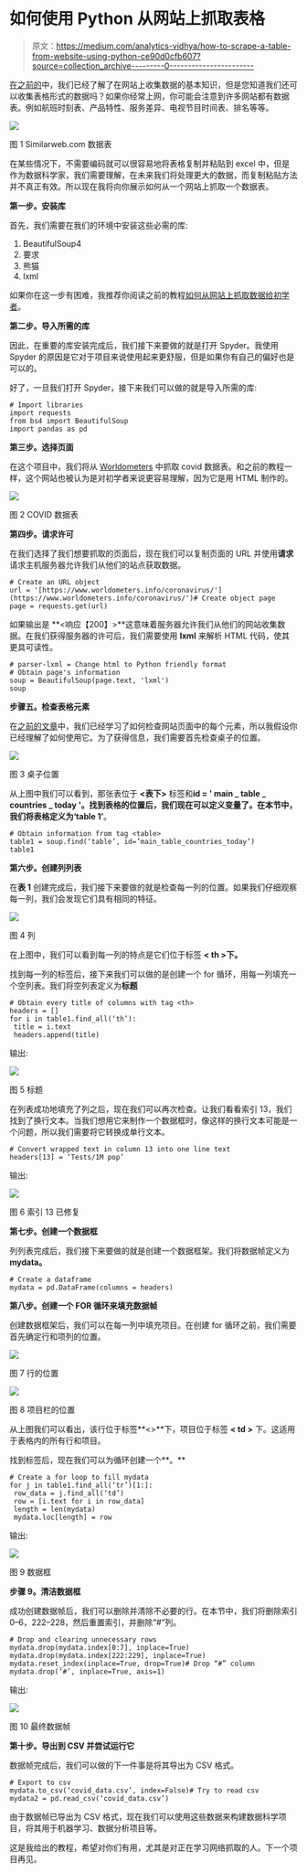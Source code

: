 # 如何使用 Python 从网站上抓取表格

> 原文：<https://medium.com/analytics-vidhya/how-to-scrape-a-table-from-website-using-python-ce90d0cfb607?source=collection_archive---------0----------------------->

[在之前的](/analytics-vidhya/how-to-scrape-data-from-a-website-using-python-for-beginner-5c770a1fbe2d)中，我们已经了解了在网站上收集数据的基本知识，但是您知道我们还可以收集表格形式的数据吗？如果你经常上网，你可能会注意到许多网站都有数据表。例如航班时刻表、产品特性、服务差异、电视节目时间表、排名等等。

![](img/ca953ecc5c5b2e2462c3871abc6823b5.png)

图 1 Similarweb.com 数据表

在某些情况下，不需要编码就可以很容易地将表格复制并粘贴到 excel 中，但是作为数据科学家，我们需要理解，在未来我们将处理更大的数据，而复制粘贴方法并不真正有效。所以现在我将向你展示如何从一个网站上抓取一个数据表。

**第一步。安装库**

首先，我们需要在我们的环境中安装这些必需的库:

1.  BeautifulSoup4
2.  要求
3.  熊猫
4.  lxml

如果你在这一步有困难，我推荐你阅读之前的教程[如何从网站上抓取数据给初学者](/analytics-vidhya/how-to-scrape-data-from-a-website-using-python-for-beginner-5c770a1fbe2d)。

**第二步。导入所需的库**

因此，在重要的库安装完成后，我们接下来要做的就是打开 Spyder。我使用 Spyder 的原因是它对于项目来说使用起来更舒服，但是如果你有自己的偏好也是可以的。

好了，一旦我们打开 Spyder，接下来我们可以做的就是导入所需的库:

```
# Import libraries
import requests
from bs4 import BeautifulSoup
import pandas as pd
```

**第三步。选择页面**

在这个项目中，我们将从 [Worldometers](https://www.worldometers.info/coronavirus/) 中抓取 covid 数据表。和之前的教程一样，这个网站也被认为是对初学者来说更容易理解，因为它是用 HTML 制作的。

![](img/fcc993f70f18572a683b421fd60f6388.png)

图 2 COVID 数据表

**第四步。请求许可**

在我们选择了我们想要抓取的页面后，现在我们可以复制页面的 URL 并使用**请求**请求主机服务器允许我们从他们的站点获取数据。

```
# Create an URL object
url = '[https://www.worldometers.info/coronavirus/'](https://www.worldometers.info/coronavirus/')# Create object page
page = requests.get(url)
```

如果输出是 **<响应【200】>**这意味着服务器允许我们从他们的网站收集数据。在我们获得服务器的许可后，我们需要使用 **lxml** 来解析 HTML 代码，使其更具可读性。

```
# parser-lxml = Change html to Python friendly format
# Obtain page's information
soup = BeautifulSoup(page.text, 'lxml')
soup
```

**步骤五。检查表格元素**

在[之前的文章](/analytics-vidhya/how-to-scrape-data-from-a-website-using-python-for-beginner-5c770a1fbe2d)中，我们已经学习了如何检查网站页面中的每个元素，所以我假设你已经理解了如何使用它。为了获得信息，我们需要首先检查桌子的位置。

![](img/b62a0ff2c903a88616a8ad56a06b5bdb.png)

图 3 桌子位置

从上图中我们可以看到，那张表位于 **<表下>** 标签和**id = ' main _ table _ countries _ today '。**找到表格的位置后，我们现在可以定义变量了。在本节中，我们将表格定义为**‘table 1’**。

```
# Obtain information from tag <table>
table1 = soup.find(‘table’, id=’main_table_countries_today’)
table1
```

**第六步。创建列列表**

在**表 1** 创建完成后，我们接下来要做的就是检查每一列的位置。如果我们仔细观察每一列，我们会发现它们具有相同的特征。

![](img/53135c10722cf764f6a358b97640416f.png)

图 4 列

在上图中，我们可以看到每一列的特点是它们位于标签 **< th >下。**

找到每一列的标签后，接下来我们可以做的是创建一个 for 循环，用每一列填充一个空列表。我们将空列表定义为**标题**

```
# Obtain every title of columns with tag <th>
headers = []
for i in table1.find_all(‘th’):
 title = i.text
 headers.append(title)
```

输出:

![](img/fefb9398345775b281159f66e8dfce3f.png)

图 5 标题

在列表成功地填充了列之后，现在我们可以再次检查。让我们看看索引 13，我们找到了换行文本。当我们想用它来制作一个数据框时，像这样的换行文本可能是一个问题，所以我们需要将它转换成单行文本。

```
# Convert wrapped text in column 13 into one line text
headers[13] = ‘Tests/1M pop’
```

输出:

![](img/55e2c4d88e4b42f70df9f9057718fbd9.png)

图 6 索引 13 已修复

**第七步。创建一个数据框**

列列表完成后，我们接下来要做的就是创建一个数据框架。我们将数据帧定义为 **mydata。**

```
# Create a dataframe
mydata = pd.DataFrame(columns = headers)
```

**第八步。创建一个 FOR 循环来填充数据帧**

创建数据框架后，我们可以在每一列中填充项目。在创建 for 循环之前，我们需要首先确定行和项列的位置。

![](img/77aff31ea76d480a971bf95295056db9.png)

图 7 行的位置

![](img/5e10f527b4ec7e61fb42f3b287f15daa.png)

图 8 项目栏的位置

从上图我们可以看出，该行位于标签**<>**下，项目位于标签 **< td >** 下。这适用于表格内的所有行和项目。

找到标签后，现在我们可以为循环创建一个**。**

```
# Create a for loop to fill mydata
for j in table1.find_all(‘tr’)[1:]:
 row_data = j.find_all(‘td’)
 row = [i.text for i in row_data]
 length = len(mydata)
 mydata.loc[length] = row
```

输出:

![](img/c121ce4884150ba405752919dfed2102.png)

图 9 数据框

**步骤 9。清洁数据框**

成功创建数据帧后，我们可以删除并清除不必要的行。在本节中，我们将删除索引 0–6，222–228，然后重置索引，并删除“#”列。

```
# Drop and clearing unnecessary rows
mydata.drop(mydata.index[0:7], inplace=True)
mydata.drop(mydata.index[222:229], inplace=True)
mydata.reset_index(inplace=True, drop=True)# Drop “#” column
mydata.drop(‘#’, inplace=True, axis=1)
```

输出:

![](img/0b16532038db4e9899fa7ec5c5374a0d.png)

图 10 最终数据帧

**第十步。导出到 CSV 并尝试运行它**

数据帧完成后，我们可以做的下一件事是将其导出为 CSV 格式。

```
# Export to csv
mydata.to_csv(‘covid_data.csv’, index=False)# Try to read csv
mydata2 = pd.read_csv(‘covid_data.csv’)
```

由于数据帧已导出为 CSV 格式，现在我们可以使用这些数据来构建数据科学项目，将其用于机器学习、数据分析项目等。

这是我给出的教程，希望对你们有用，尤其是对正在学习网络抓取的人。下一个项目再见。